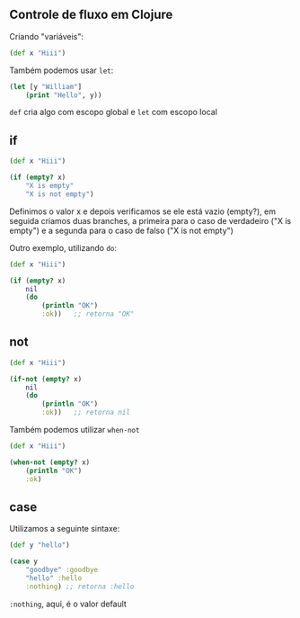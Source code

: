 ## Controle de fluxo em Clojure

Criando "variáveis":

```clojure
(def x "Hiii")
```

Também podemos usar `let`:

```clojure
(let [y "William"]
    (print "Hello", y))
```

`def` cria algo com escopo global e `let` com escopo local

## if

```clojure
(def x "Hiii")

(if (empty? x)
    "X is empty"
    "X is not empty")
```

Definimos o valor x e depois verificamos se ele está vazio (empty?), em seguida criamos duas branches, a primeira para o caso de verdadeiro ("X is empty") e a segunda para o caso de falso ("X is not empty")

Outro exemplo, utilizando `do`:

```clojure
(def x "Hiii")

(if (empty? x)
    nil
    (do
        (println "OK")
        :ok))   ;; retorna "OK"
```

## not

```clojure
(def x "Hiii")

(if-not (empty? x)
    nil
    (do
        (println "OK")
        :ok))   ;; retorna nil
```

Também podemos utilizar `when-not`

```clojure
(def x "Hiii")

(when-not (empty? x)
    (println "OK")
    :ok)
```

## case

Utilizamos a seguinte sintaxe:

```clojure
(def y "hello")

(case y
    "goodbye" :goodbye
    "hello" :hello
    :nothing) ;; retorna :hello
```

`:nothing`, aqui, é o valor default